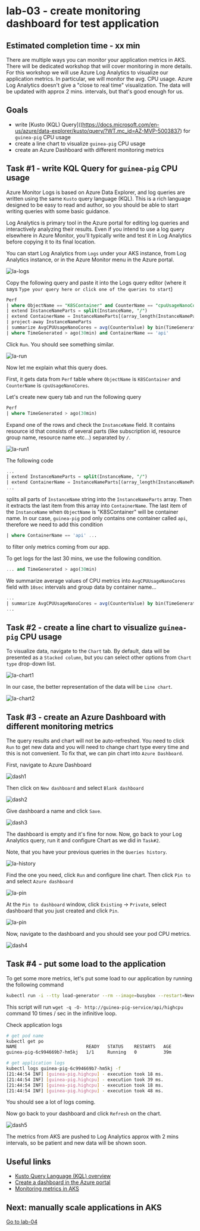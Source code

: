 # lab-03 - create monitoring dashboard for test application

## Estimated completion time - xx min

There are multiple ways you can monitor your application metrics in AKS. There will be dedicated workshop that will cover monitoring in more details. For this workshop we will use Azure Log Analytics to visualize our application metrics. In particular, we will monitor the avg. CPU usage. Azure Log Analytics doesn't give a "close to real time" visualization. The data will be updated with approx 2 mins. intervals, but that's good enough for us. 

## Goals

* write [Kusto (KQL) Query]((https://docs.microsoft.com/en-us/azure/data-explorer/kusto/query/?WT.mc_id=AZ-MVP-5003837) for `guinea-pig` CPU usage
* create a line chart to visualize `guinea-pig` CPU usage
* create an Azure Dashboard with different monitoring metrics

## Task #1 - write KQL Query for `guinea-pig` CPU usage

Azure Monitor Logs is based on Azure Data Explorer, and log queries are written using the same `Kusto` query language (KQL). This is a rich language designed to be easy to read and author, so you should be able to start writing queries with some basic guidance.

Log Analytics is primary tool in the Azure portal for editing log queries and interactively analyzing their results. Even if you intend to use a log query elsewhere in Azure Monitor, you'll typically write and test it in Log Analytics before copying it to its final location.

You can start Log Analytics from `Logs` under your AKS instance, from Log Analytics instance, or in the Azure Monitor menu in the Azure portal. 

![la-logs](images/la-logs.png)

Copy the following query and paste it into the Logs query editor (where it says `Type your query here or click one of the queries to start`)

```sql
Perf
| where ObjectName == "K8SContainer" and CounterName == "cpuUsageNanoCores"
| extend InstanceNameParts = split(InstanceName, "/")  
| extend ContainerName = InstanceNameParts[(array_length(InstanceNameParts)-1)] 
| project-away InstanceNameParts 
| summarize AvgCPUUsageNanoCores = avg(CounterValue) by bin(TimeGenerated, 10sec), tostring(ContainerName)
| where TimeGenerated > ago(30min) and ContainerName == 'api'
```

Click `Run`. You should see something similar.

![la-run](images/la-run.png)

Now let me explain what this query does.

First, it gets data from `Perf` table where `ObjectName` is `K8SContainer` and `CounterName` is `cpuUsageNanoCores`. 

Let's create new query tab and run the following query 

```sql
Perf
| where TimeGenerated > ago(30min)
```

Expand one of the rows and check the `InstanceName` field. It contains resource id that consists of several parts (like subscription id, resource group name, resource name etc...) separated by `/`. 

![la-run1](images/la-run1.png)


The following code 

```sql
...
| extend InstanceNameParts = split(InstanceName, "/")  
| extend ContainerName = InstanceNameParts[(array_length(InstanceNameParts)-1)] 
...
```

splits all parts of `InstanceName` string into the `InstanceNameParts` array. Then it extracts the last item from this array into `ContainerName`. The last item of the `InstanceName` when `ObjectName` is "K8SContainer" will be container name. In our case, `guinea-pig` pod only contains one container called `api`, therefore we need to add this condition 

```sql
| where ContainerName == 'api' ...
```

to filter only metrics coming from our app.

To get logs for the last 30 mins, we use the following condition.

```sql
... and TimeGenerated > ago(30min) 
```

We summarize average values of CPU metrics into `AvgCPUUsageNanoCores` field with `10sec` intervals and group data by container name...

```sql
...
| summarize AvgCPUUsageNanoCores = avg(CounterValue) by bin(TimeGenerated, 10sec), tostring(ContainerName)
...
```
## Task #2 - create a line chart to visualize `guinea-pig` CPU usage

To visualize data, navigate to the `Chart` tab. By default, data will be presented as a `Stacked column`, but you can select other options from `Chart type` drop-down list. 

![la-chart1](images/la-chart1.png)

In our case, the better representation of the data will be `Line chart`. 

![la-chart2](images/la-chart2.png)

## Task #3 - create an Azure Dashboard with different monitoring metrics

The query results and chart will not be auto-refreshed. You need to click `Run` to get new data and you will need to change chart type every time and this is not convenient. To fix that, we can pin chart into `Azure Dashboard`.

First, navigate to Azure Dashboard 

![dash1](images/dashboard1.png)

Then click on `New dashboard` and select `Blank dashboard`

![dash2](images/dashboard2.png)

Give dashboard a name and click `Save`.

![dash3](images/dashboard3.png)

The dashboard is empty and it's fine for now. Now, go back to your Log Analytics query, run it and configure Chart as we did in `Task#2`.

Note, that you have your previous queries in the `Queries history`. 

![la-history](images/la-history.png)

Find the one you need, click `Run` and configure line chart. Then click `Pin to` and select `Azure dashboard`

![la-pin](images/la-pin.png)

At the `Pin to dashboard` window, click `Existing` -> `Private`, select dashboard that you just created and click `Pin`.

![la-pin](images/la-pin.png)

Now, navigate to the dashboard and you should see your pod CPU metrics. 

![dash4](images/dashboard4.png)

## Task #4 - put some load to the application

To get some more metrics, let's put some load to our application by running the following command

```bash
kubectl run -i --tty load-generator --rm --image=busybox --restart=Never -- /bin/sh -c "while sleep 0.01; do wget -q -O- http://guinea-pig-service/api/highcpu; done"
```

This script will run `wget -q -O- http://guinea-pig-service/api/highcpu` command 10 times / sec in the infinitive loop. 

Check application logs 

```bash
# get pod name
kubectl get po
NAME                          READY   STATUS    RESTARTS   AGE
guinea-pig-6c994669b7-hm5kj   1/1     Running   0          39m

# get application logs
kubectl logs guinea-pig-6c994669b7-hm5kj -f
[21:44:54 INF] [guinea-pig.highcpu] - execution took 18 ms.
[21:44:54 INF] [guinea-pig.highcpu] - execution took 39 ms.
[21:44:54 INF] [guinea-pig.highcpu] - execution took 18 ms.
[21:44:54 INF] [guinea-pig.highcpu] - execution took 48 ms.
```
You should see a lot of logs coming.

Now go back to your dashboard and click `Refresh` on the chart.

![dash5](images/dashboard5.png)

The metrics from AKS are pushed to Log Analytics approx with 2 mins intervals, so be patient and new data will be shown soon.  

## Useful links

* [Kusto Query Language (KQL) overview](https://docs.microsoft.com/en-us/azure/data-explorer/kusto/query/?WT.mc_id=AZ-MVP-5003837)
* [Create a dashboard in the Azure portal](https://docs.microsoft.com/en-us/azure/azure-portal/azure-portal-dashboards?WT.mc_id=AZ-MVP-5003837)
* [Monitoring metrics in AKS](https://vincentlauzon.com/2019/05/09/monitoring-metrics-in-aks/)

## Next: manually scale applications in AKS

[Go to lab-04](../lab-04/readme.md)